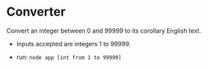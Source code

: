 # Converter

Convert an integer between 0 and 99999 to its corollary English text.  

- Inputs accepted are integers 1 to 99999. 

 - run: ```node app [int from 1 to 99999]```

